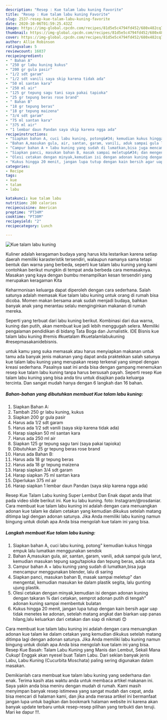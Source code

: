 ```yaml
---
description: "Resep : Kue talam labu kuning Favorite"
title: "Resep : Kue talam labu kuning Favorite"
slug: 2537-resep-kue-talam-labu-kuning-favorite
date: 2020-10-06T01:59:25.432Z
image: https://img-global.cpcdn.com/recipes/81d5e5c4794fd452/680x482cq70/kue-talam-labu-kuning-foto-resep-utama.jpg
thumbnail: https://img-global.cpcdn.com/recipes/81d5e5c4794fd452/680x482cq70/kue-talam-labu-kuning-foto-resep-utama.jpg
cover: https://img-global.cpcdn.com/recipes/81d5e5c4794fd452/680x482cq70/kue-talam-labu-kuning-foto-resep-utama.jpg
author: Allie Robinson
ratingvalue: 5
reviewcount: 16037
recipeingredient:
- " Bahan A"
- "250 gr labu kuning kukus"
- "200 gr gula pasir"
- "1/2 sdt garam"
- "1/2 sdt vanili saya skip karena tidak ada"
- "50 ml santan kara"
- "250 ml air"
- "125 gr tepung sagu tani saya pakai tapioka"
- "25 gr tepung beras rose brand"
- " Bahan B"
- "18 gr tepung beras"
- "18 gr tepung maizena"
- "3/4 sdt garam"
- "75 ml santan kara"
- "375 ml air"
- "1 lembar daun Pandan saya skip karena ngga ada"
recipeinstructions:
- "Siapkan bahan A, cuci labu kuning, potong&#34; kemudian kukus hingga empuk lalu lumatkan menggunakan sendok"
- "Bahan A,masukan gula, air, santan, garam, vanili, aduk sampai gula larut, kemudian masukan tepung sagu/tapioka dan tepung beras, aduk rata"
- "Campur bahan A + labu kuning yang sudah di lumatkan,bisa juga mencampur menggunakan blender, lalu di saring"
- "Siapkan panci, masukan bahan B, masak sampai meletup&#34; dan mengental, kemudian masukan ke dalam plastik segita, lalu gunting ujung plastik."
- "Olesi cetakan dengan minyak,kemudian isi dengan adonan kuning dengan takaran ¾ dari cetakan, semprot adonan putih di tengah&#34; adonan kuning sampai membentuk bulatan"
- "Kukus hingga 20 menit, jangan lupa tutup dengan kain bersih agar uap tidak menetes ke adonan, setelah matang angkat dan biarkan uap panas hilang,lalu keluarkan dari cetakan dan siap di nikmati 😊"
categories:
- Recipe
tags:
- kue
- talam
- labu

katakunci: kue talam labu 
nutrition: 280 calories
recipecuisine: American
preptime: "PT34M"
cooktime: "PT30M"
recipeyield: "2"
recipecategory: Lunch

---
```



![Kue talam labu kuning](https://img-global.cpcdn.com/recipes/81d5e5c4794fd452/680x482cq70/kue-talam-labu-kuning-foto-resep-utama.jpg)

Kuliner adalah keragaman budaya yang harus kita lestarikan karena setiap daerah memiliki karasteristik tersendiri, walaupun namanya sama tetapi bentuk dan warna yang berbeda, seperti kue talam labu kuning yang kami contohkan berikut mungkin di tempat anda berbeda cara memasaknya. Masakan yang kaya dengan bumbu menampilkan kesan tersendiri yang merupakan keragaman Kita

Keharmonisan keluarga dapat diperoleh dengan cara sederhana. Salah satunya adalah memasak Kue talam labu kuning untuk orang di rumah bisa dicoba. Momen makan bersama anak sudah menjadi budaya, bahkan banyak anak yang merantau selalu menginginkan makanan di rumah mereka.

Seperti yang terbuat dari labu kuning berikut. Kombinasi dari dua warna, kuning dan putih, akan membuat kue jadi lebih menggugah selera. Memiliki pengalaman pendidikan di bidang Tata Boga dan Jurnalistik. IDE Bisnis kue talam labu kuning #remis #kuetalam #kuetalamlabukuning #resepmasakanidebisnis.

untuk kamu yang suka memasak atau harus menyiapkan makanan untuk tamu ada banyak jenis makanan yang dapat anda praktekkan salah satunya kue talam labu kuning yang merupakan resep terkenal yang simpel dengan kreasi sederhana. Pasalnya saat ini anda bisa dengan gampang menemukan resep kue talam labu kuning tanpa harus bersusah payah.
Seperti resep Kue talam labu kuning yang bisa anda tiru untuk disajikan pada keluarga tercinta. Dan sangat mudah hanya dengan 6 langkah dan 16 bahan.


<!--inarticleads1-->

##### Bahan-bahan yang dibutuhkan membuat Kue talam labu kuning:

1. Siapkan  Bahan A:
1. Tambah 250 gr labu kuning, kukus
1. Siapkan 200 gr gula pasir
1. Harus ada 1/2 sdt garam
1. Harus ada 1/2 sdt vanili (saya skip karena tidak ada)
1. Harap siapkan 50 ml santan kara
1. Harus ada 250 ml air
1. Siapkan 125 gr tepung sagu tani (saya pakai tapioka)
1. Dibutuhkan 25 gr tepung beras rose brand
1. Harus ada  Bahan B:
1. Harus ada 18 gr tepung beras
1. Harus ada 18 gr tepung maizena
1. Harap siapkan 3/4 sdt garam
1. Harap siapkan 75 ml santan kara
1. Diperlukan 375 ml air
1. Harap siapkan 1 lembar daun Pandan (saya skip karena ngga ada)


Resep Kue Talam Labu kuning Super Lembut Dan Enak dapat anda lihat pada video slide berikut ini. Kue ku labu kuning. foto: Instagram/@rosdaniar. Cara membuat kue talam labu kuning ini adalah dengan cara menuangkan adonan kue talam ke dalam cetakan yang kemudian dikukus setelah matang ditimpa lagi dengan adonan satunya. Jika Anda memiliki labu kuning namun bingung untuk diolah apa Anda bisa mengolah kue talam ini yang bisa. 

<!--inarticleads2-->

##### Langkah membuat  Kue talam labu kuning:

1. Siapkan bahan A, cuci labu kuning, potong&#34; kemudian kukus hingga empuk lalu lumatkan menggunakan sendok
1. Bahan A,masukan gula, air, santan, garam, vanili, aduk sampai gula larut, kemudian masukan tepung sagu/tapioka dan tepung beras, aduk rata
1. Campur bahan A + labu kuning yang sudah di lumatkan,bisa juga mencampur menggunakan blender, lalu di saring
1. Siapkan panci, masukan bahan B, masak sampai meletup&#34; dan mengental, kemudian masukan ke dalam plastik segita, lalu gunting ujung plastik.
1. Olesi cetakan dengan minyak,kemudian isi dengan adonan kuning dengan takaran ¾ dari cetakan, semprot adonan putih di tengah&#34; adonan kuning sampai membentuk bulatan
1. Kukus hingga 20 menit, jangan lupa tutup dengan kain bersih agar uap tidak menetes ke adonan, setelah matang angkat dan biarkan uap panas hilang,lalu keluarkan dari cetakan dan siap di nikmati 😊


Cara membuat kue talam labu kuning ini adalah dengan cara menuangkan adonan kue talam ke dalam cetakan yang kemudian dikukus setelah matang ditimpa lagi dengan adonan satunya. Jika Anda memiliki labu kuning namun bingung untuk diolah apa Anda bisa mengolah kue talam ini yang bisa. Resep Kue Basah: Talam Labu Kuning yang Manis dan Lembut, Sekali Mana Cukup! Enggak akan nyesel buat Talam Labu. Dari sekian banyak jenis Labu, Labu Kuning (Cucurbita Moschata) paling sering digunakan dalam masakan. 

Demikianlah cara membuat kue talam labu kuning yang sederhana dan enak. Terima kasih atas waktu anda untuk membaca artikel makanan ini. Saya yakin anda bisa meniru dengan mudah di rumah. Kami masih menyimpan banyak resep istimewa yang sangat mudah dan cepat, anda bisa mencari di halaman kami, dan jika anda merasa artikel ini bermanfaat jangan lupa untuk bagikan dan bookmark halaman website ini karena akan banyak update terbaru untuk resep-resep pilihan yang terbukti dan teruji. Mari ke dapur !!!. 
